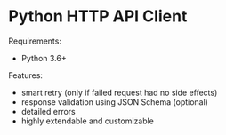 # Python HTTP API Client

Requirements:

* Python 3.6+

Features:

* smart retry (only if failed request had no side effects)  
* response validation using JSON Schema (optional)
* detailed errors
* highly extendable and customizable
